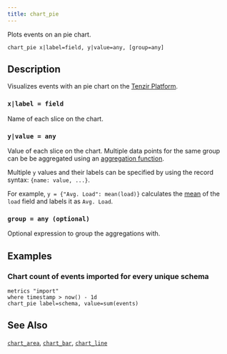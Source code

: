 ```yaml
---
title: chart_pie
---
```


Plots events on an pie chart.

```tql
chart_pie x|label=field, y|value=any, [group=any]
```

## Description

Visualizes events with an pie chart on the [Tenzir
Platform](https://app.tenzir.com).

### `x|label = field`

Name of each slice on the chart.

### `y|value = any`

Value of each slice on the chart.
Multiple data points for the same group can be be aggregated using an
[aggregation function](/references/functions#aggregation).

Multiple `y` values and their labels can be specified by using the record
syntax: `{name: value, ...}`.

For example, `y = {"Avg. Load": mean(load)}` calculates the
[mean](/references/functions/mean) of the `load` field and labels it as `Avg. Load`.

### `group = any (optional)`

Optional expression to group the aggregations with.

## Examples

### Chart count of events imported for every unique schema

```tql
metrics "import"
where timestamp > now() - 1d
chart_pie label=schema, value=sum(events)
```

## See Also

[`chart_area`](/reference/operators/chart_area),
[`chart_bar`](/reference/operators/chart_bar),
[`chart_line`](/reference/operators/chart_line)

